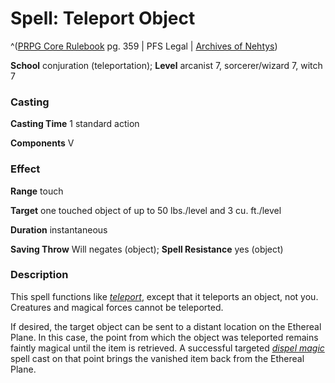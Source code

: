 # Spell: Teleport Object

^([PRPG Core Rulebook][ss-teleport-object] pg. 359 | PFS Legal | [Archives of Nehtys][sn-teleport-object])

**School** conjuration (teleportation); **Level** arcanist 7, sorcerer/wizard 7, witch 7

### Casting

**Casting Time** 1 standard action  

**Components** V

### Effect

**Range** touch  

**Target** one touched object of up to 50 lbs./level and 3 cu. ft./level  

**Duration** instantaneous  

**Saving Throw** Will negates (object); **Spell Resistance** yes (object)

### Description

This spell functions like _[teleport]_, except that it teleports an object, not you. Creatures and magical forces cannot be teleported.  

If desired, the target object can be sent to a distant location on the Ethereal Plane. In this case, the point from which the object was teleported remains faintly magical until the item is retrieved. A successful targeted _[dispel magic]_ spell cast on that point brings the vanished item back from the Ethereal Plane.

[ss-teleport-object]: http://paizo.com/pathfinderRPG/v57
[sn-teleport-object]: http://www.archivesofnethys.com/SpellDisplay.aspx?ItemName=Teleport%20Object
[dispel magic]: http://www.archivesofnethys.com/SpellDisplay.aspx?ItemName=dispel%20magic
[teleport]: http://www.archivesofnethys.com/SpellDisplay.aspx?ItemName=teleport